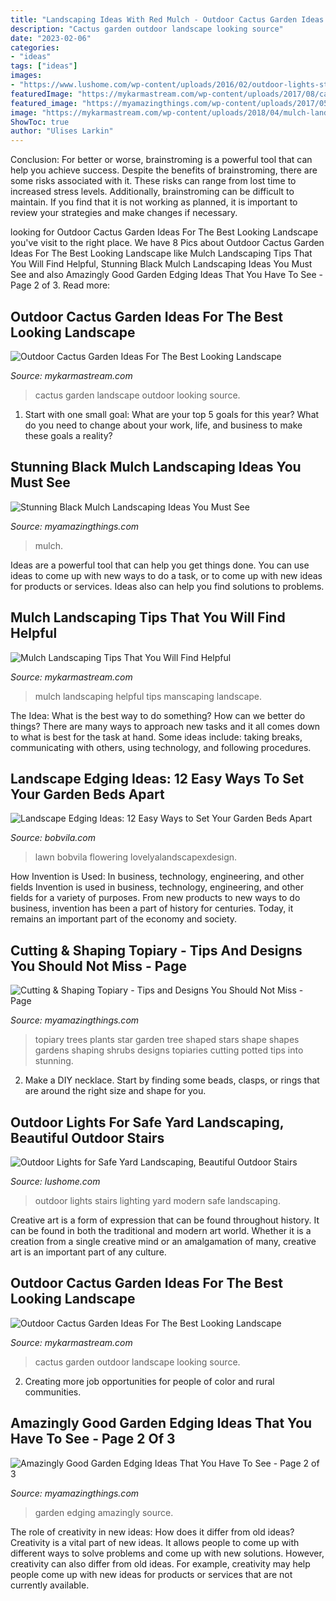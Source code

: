 ```yaml
---
title: "Landscaping Ideas With Red Mulch - Outdoor Cactus Garden Ideas For The Best Looking Landscape"
description: "Cactus garden outdoor landscape looking source"
date: "2023-02-06"
categories:
- "ideas"
tags: ["ideas"]
images:
- "https://www.lushome.com/wp-content/uploads/2016/02/outdoor-lights-stairs-modern-lighting-ideas-15.jpg"
featuredImage: "https://mykarmastream.com/wp-content/uploads/2017/08/cactus-garden-7.jpg"
featured_image: "https://myamazingthings.com/wp-content/uploads/2017/05/garden8.jpg"
image: "https://mykarmastream.com/wp-content/uploads/2018/04/mulch-landscape-13-.jpg"
ShowToc: true
author: "Ulises Larkin"
---
```



Conclusion: For better or worse, brainstroming is a powerful tool that can help you achieve success.
Despite the benefits of brainstroming, there are some risks associated with it. These risks can range from lost time to increased stress levels. Additionally, brainstroming can be difficult to maintain. If you find that it is not working as planned, it is important to review your strategies and make changes if necessary.

	

		
looking for Outdoor Cactus Garden Ideas For The Best Looking Landscape you've visit to the right place. We have 8 Pics about Outdoor Cactus Garden Ideas For The Best Looking Landscape like Mulch Landscaping Tips That You Will Find Helpful, Stunning Black Mulch Landscaping Ideas You Must See and also Amazingly Good Garden Edging Ideas That You Have To See - Page 2 of 3. Read more:
		
    
## Outdoor Cactus Garden Ideas For The Best Looking Landscape

<img loading=lazy src="https://mykarmastream.com/wp-content/uploads/2017/08/cactus-garden-4.jpg" onerror="this.onerror=null;this.src='https://tse3.mm.bing.net/th?id=OIP.FoK5v6g5xpkdMWbemUcHagHaJ4&amp;pid=15.1';" alt="Outdoor Cactus Garden Ideas For The Best Looking Landscape">

_Source: mykarmastream.com_

>cactus garden landscape outdoor looking source. 

	

1. Start with one small goal: What are your top 5 goals for this year? What do you need to change about your work, life, and business to make these goals a reality? 

    
## Stunning Black Mulch Landscaping Ideas You Must See

<img loading=lazy src="https://myamazingthings.com/wp-content/uploads/2017/05/black-and-green.jpg" onerror="this.onerror=null;this.src='https://tse2.mm.bing.net/th?id=OIP.c5ktU55MyPnwF1WhPPU0iwHaFj&amp;pid=15.1';" alt="Stunning Black Mulch Landscaping Ideas You Must See">

_Source: myamazingthings.com_

>mulch. 

	

Ideas are a powerful tool that can help you get things done. You can use ideas to come up with new ways to do a task, or to come up with new ideas for products or services. Ideas also can help you find solutions to problems.

    
## Mulch Landscaping Tips That You Will Find Helpful

<img loading=lazy src="https://mykarmastream.com/wp-content/uploads/2018/04/mulch-landscape-13-.jpg" onerror="this.onerror=null;this.src='https://tse4.mm.bing.net/th?id=OIP.n45yICXK3IQNSXdrKIvK9QHaLH&amp;pid=15.1';" alt="Mulch Landscaping Tips That You Will Find Helpful">

_Source: mykarmastream.com_

>mulch landscaping helpful tips manscaping landscape. 

	

The Idea: What is the best way to do something?
How can we better do things? There are many ways to approach new tasks and it all comes down to what is best for the task at hand. Some ideas include: taking breaks, communicating with others, using technology, and following procedures.

    
## Landscape Edging Ideas: 12 Easy Ways To Set Your Garden Beds Apart

<img loading=lazy src="https://empire-s3-production.bobvila.com/slides/26263/original/lightstone_landscape_edging.jpg?1591229146" onerror="this.onerror=null;this.src='https://tse4.mm.bing.net/th?id=OIP.j-6eN8_6vn_1ZFLhLuwNRAHaJ4&amp;pid=15.1';" alt="Landscape Edging Ideas: 12 Easy Ways to Set Your Garden Beds Apart">

_Source: bobvila.com_

>lawn bobvila flowering lovelyalandscapexdesign. 

	

How Invention is Used: In business, technology, engineering, and other fields
Invention is used in business, technology, engineering, and other fields for a variety of purposes. From new products to new ways to do business, invention has been a part of history for centuries. Today, it remains an important part of the economy and society.

    
## Cutting &amp; Shaping Topiary - Tips And Designs You Should Not Miss - Page

<img loading=lazy src="https://myamazingthings.com/wp-content/uploads/2017/05/garden8.jpg" onerror="this.onerror=null;this.src='https://tse2.mm.bing.net/th?id=OIP.aeuIZORtviZ6bpmeFbHTLQHaLX&amp;pid=15.1';" alt="Cutting &amp; Shaping Topiary - Tips and Designs You Should Not Miss - Page">

_Source: myamazingthings.com_

>topiary trees plants star garden tree shaped stars shape shapes gardens shaping shrubs designs topiaries cutting potted tips into stunning. 

	

2. Make a DIY necklace. Start by finding some beads, clasps, or rings that are around the right size and shape for you.

    
## Outdoor Lights For Safe Yard Landscaping, Beautiful Outdoor Stairs

<img loading=lazy src="https://www.lushome.com/wp-content/uploads/2016/02/outdoor-lights-stairs-modern-lighting-ideas-15.jpg" onerror="this.onerror=null;this.src='https://tse3.mm.bing.net/th?id=OIP.L6y6okyHORCZaZt79EDndwHaKD&amp;pid=15.1';" alt="Outdoor Lights for Safe Yard Landscaping, Beautiful Outdoor Stairs">

_Source: lushome.com_

>outdoor lights stairs lighting yard modern safe landscaping. 

	

Creative art is a form of expression that can be found throughout history. It can be found in both the traditional and modern art world. Whether it is a creation from a single creative mind or an amalgamation of many, creative art is an important part of any culture.

    
## Outdoor Cactus Garden Ideas For The Best Looking Landscape

<img loading=lazy src="https://mykarmastream.com/wp-content/uploads/2017/08/cactus-garden-7.jpg" onerror="this.onerror=null;this.src='https://tse4.mm.bing.net/th?id=OIP.D9yaS9qs2KU_zuZini5ZXAHaK6&amp;pid=15.1';" alt="Outdoor Cactus Garden Ideas For The Best Looking Landscape">

_Source: mykarmastream.com_

>cactus garden outdoor landscape looking source. 

	

2. Creating more job opportunities for people of color and rural communities. 

    
## Amazingly Good Garden Edging Ideas That You Have To See - Page 2 Of 3

<img loading=lazy src="http://myamazingthings.com/wp-content/uploads/2017/03/84fbb8fc7f6072bb07e52a79ae0fc739.jpg" onerror="this.onerror=null;this.src='https://tse2.mm.bing.net/th?id=OIP.CibX1iM0Odc_-RU9bZkFywHaLC&amp;pid=15.1';" alt="Amazingly Good Garden Edging Ideas That You Have To See - Page 2 of 3">

_Source: myamazingthings.com_

>garden edging amazingly source. 

	

The role of creativity in new ideas: How does it differ from old ideas?
Creativity is a vital part of new ideas. It allows people to come up with different ways to solve problems and come up with new solutions. However, creativity can also differ from old ideas. For example, creativity may help people come up with new ideas for products or services that are not currently available.

